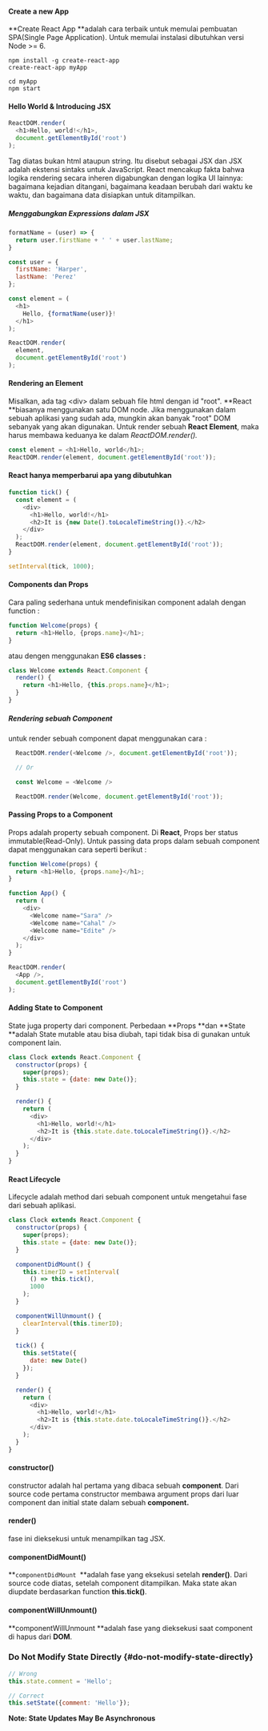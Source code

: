 #### Create a new App

**Create React App **adalah cara terbaik untuk memulai pembuatan SPA\(Single Page Application\). Untuk memulai instalasi dibutuhkan versi Node &gt;= 6.

```
npm install -g create-react-app
create-react-app myApp

cd myApp
npm start
```

#### Hello World & Introducing JSX

```js
ReactDOM.render(
  <h1>Hello, world!</h1>,
  document.getElementById('root')
);
```

Tag diatas bukan html ataupun string. Itu disebut sebagai JSX dan JSX adalah ekstensi sintaks untuk JavaScript. React mencakup fakta bahwa logika rendering secara inheren digabungkan dengan logika UI lainnya: bagaimana kejadian ditangani, bagaimana keadaan berubah dari waktu ke waktu, dan bagaimana data disiapkan untuk ditampilkan.

##### Menggabungkan Expressions dalam JSX

```js
formatName = (user) => {
  return user.firstName + ' ' + user.lastName;
}

const user = {
  firstName: 'Harper',
  lastName: 'Perez'
};

const element = (
  <h1>
    Hello, {formatName(user)}!
  </h1>
);

ReactDOM.render(
  element,
  document.getElementById('root')
);
```

#### Rendering an Element

Misalkan, ada tag &lt;div&gt; dalam sebuah file html dengan id "root". **React **biasanya menggunakan satu DOM node. Jika menggunakan dalam sebuah aplikasi yang sudah ada, mungkin akan banyak "root" DOM sebanyak yang akan digunakan. Untuk render sebuah **React Element**, maka harus membawa keduanya ke dalam _ReactDOM.render\(\)._

```js
const element = <h1>Hello, world</h1>;
ReactDOM.render(element, document.getElementById('root'));
```

#### React hanya memperbarui apa yang dibutuhkan

```js
function tick() {
  const element = (
    <div>
      <h1>Hello, world!</h1>
      <h2>It is {new Date().toLocaleTimeString()}.</h2>
    </div>
  );
  ReactDOM.render(element, document.getElementById('root'));
}

setInterval(tick, 1000);
```

#### Components dan Props

Cara paling sederhana untuk mendefinisikan component adalah dengan function :

```js
function Welcome(props) {
  return <h1>Hello, {props.name}</h1>;
}
```

atau dengen menggunakan **ES6 classes :**

```js
class Welcome extends React.Component {
  render() {
    return <h1>Hello, {this.props.name}</h1>;
  }
}
```

##### Rendering sebuah Component

untuk render sebuah component dapat menggunakan cara :

```js
  ReactDOM.render(<Welcome />, document.getElementById('root'));

  // Or

  const Welcome = <Welcome />

  ReactDOM.render(Welcome, document.getElementById('root'));
```

#### Passing Props to a Component

Props adalah property sebuah component. Di **React**, Props ber status immutable\(Read-Only\). Untuk passing data props dalam sebuah component dapat menggunakan cara seperti berikut :

```js
function Welcome(props) {
  return <h1>Hello, {props.name}</h1>;
}

function App() {
  return (
    <div>
      <Welcome name="Sara" />
      <Welcome name="Cahal" />
      <Welcome name="Edite" />
    </div>
  );
}

ReactDOM.render(
  <App />,
  document.getElementById('root')
);
```

#### Adding State to Component

State juga property dari component. Perbedaan **Props **dan **State **adalah State mutable atau bisa diubah, tapi tidak bisa di gunakan untuk component lain.

```js
class Clock extends React.Component {
  constructor(props) {
    super(props);
    this.state = {date: new Date()};
  }

  render() {
    return (
      <div>
        <h1>Hello, world!</h1>
        <h2>It is {this.state.date.toLocaleTimeString()}.</h2>
      </div>
    );
  }
}
```

#### React Lifecycle

Lifecycle adalah method dari sebuah component untuk mengetahui fase dari sebuah aplikasi.

```js
class Clock extends React.Component {
  constructor(props) {
    super(props);
    this.state = {date: new Date()};
  }

  componentDidMount() {
    this.timerID = setInterval(
      () => this.tick(),
      1000
    );
  }

  componentWillUnmount() {
    clearInterval(this.timerID);
  }
  
  tick() {
    this.setState({
      date: new Date()
    });
  }

  render() {
    return (
      <div>
        <h1>Hello, world!</h1>
        <h2>It is {this.state.date.toLocaleTimeString()}.</h2>
      </div>
    );
  }
}
```

#### constructor\(\)

constructor adalah hal pertama yang dibaca sebuah **component**. Dari source code pertama constructor membawa argument props dari luar component dan initial state dalam sebuah **component.**

#### render\(\)

fase ini dieksekusi untuk menampilkan tag JSX.

#### componentDidMount\(\)

**`componentDidMount `**adalah fase yang eksekusi setelah **render\(\)**. Dari source code diatas, setelah component ditampilkan. Maka state akan diupdate berdasarkan function **this.tick\(\)**.

#### componentWillUnmount\(\)

**componentWillUnmount **adalah fase yang dieksekusi saat component di hapus dari **DOM**.

### Do Not Modify State Directly {#do-not-modify-state-directly}

```js
// Wrong
this.state.comment = 'Hello';
```

```js
// Correct
this.setState({comment: 'Hello'});
```

**Note: State Updates May Be Asynchronous**

